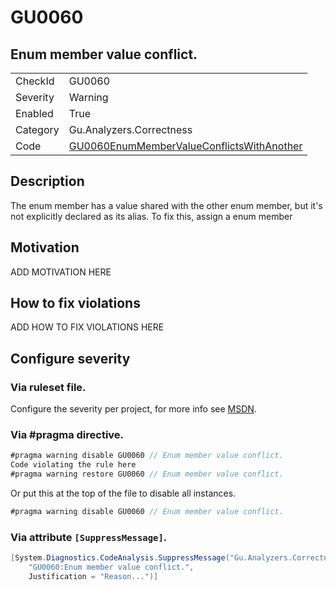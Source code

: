 # GU0060
## Enum member value conflict.

<!-- start generated table -->
<table>
  <tr>
    <td>CheckId</td>
    <td>GU0060</td>
  </tr>
  <tr>
    <td>Severity</td>
    <td>Warning</td>
  </tr>
  <tr>
    <td>Enabled</td>
    <td>True</td>
  </tr>
  <tr>
    <td>Category</td>
    <td>Gu.Analyzers.Correctness</td>
  </tr>
  <tr>
    <td>Code</td>
    <td><a href="https://github.com/DotNetAnalyzers/Gu.Analyzers/blob/master/Gu.Analyzers/GU0060EnumMemberValueConflictsWithAnother.cs">GU0060EnumMemberValueConflictsWithAnother</a></td>
  </tr>
</table>
<!-- end generated table -->

## Description

The enum member has a value shared with the other enum member, but it's not explicitly declared as its alias. To fix this, assign a enum member

## Motivation

ADD MOTIVATION HERE

## How to fix violations

ADD HOW TO FIX VIOLATIONS HERE

<!-- start generated config severity -->
## Configure severity

### Via ruleset file.

Configure the severity per project, for more info see [MSDN](https://msdn.microsoft.com/en-us/library/dd264949.aspx).

### Via #pragma directive.
```C#
#pragma warning disable GU0060 // Enum member value conflict.
Code violating the rule here
#pragma warning restore GU0060 // Enum member value conflict.
```

Or put this at the top of the file to disable all instances.
```C#
#pragma warning disable GU0060 // Enum member value conflict.
```

### Via attribute `[SuppressMessage]`.

```C#
[System.Diagnostics.CodeAnalysis.SuppressMessage("Gu.Analyzers.Correctness", 
    "GU0060:Enum member value conflict.", 
    Justification = "Reason...")]
```
<!-- end generated config severity -->